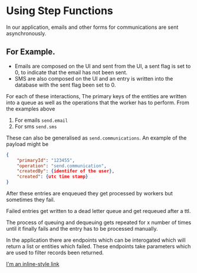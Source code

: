 # Using Step Functions

In our application, emails and other forms for communications are sent asynchronously.

## For Example.
- Emails are composed on the UI and sent from the UI, a sent flag is set to 0, to indicate that the email has not been sent.
- SMS are also composed on the UI and an entry is written into the database with the sent flag been set to 0.

For each of these interactions, The primary keys of the entities are written into a queue as well as the operations that the worker has to perform.
From the examples above
1. For emails `send.email`
2. For sms `send.sms`

These can also be generalised as `send.communications`. An example of the payload might be
```json
{
	"primaryId": "123455",
	"operation": "send.communication",
	"createdBy": {identifer of the user},
	"created": {utc time stamp}
}
```
After these entries are enqueued they get processed by workers but sometimes they fail.

Failed entries get written to a dead letter queue and get requeued after a ttl. 

The process of queuing and dequeuing gets repeated for x number of times until it finally fails and the entry has to be processed manually.

In the application there are endpoints which can be interogated which will return a list or entities which failed. These endpoints take parameters which are used
to filter records been returned.




[I'm an inline-style link](https://www.google.com)
